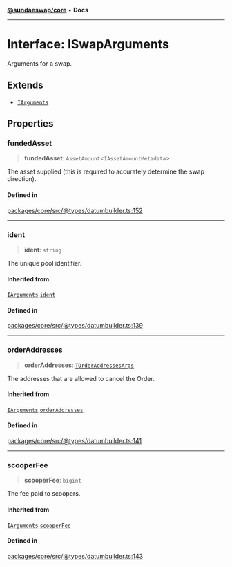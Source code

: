 [**@sundaeswap/core**](../../README.md) • **Docs**

***

# Interface: ISwapArguments

Arguments for a swap.

## Extends

- [`IArguments`](IArguments.md)

## Properties

### fundedAsset

> **fundedAsset**: `AssetAmount`\<`IAssetAmountMetadata`\>

The asset supplied (this is required to accurately determine the swap direction).

#### Defined in

[packages/core/src/@types/datumbuilder.ts:152](https://github.com/SundaeSwap-finance/sundae-sdk/blob/main/packages/core/src/@types/datumbuilder.ts#L152)

***

### ident

> **ident**: `string`

The unique pool identifier.

#### Inherited from

[`IArguments`](IArguments.md).[`ident`](IArguments.md#ident)

#### Defined in

[packages/core/src/@types/datumbuilder.ts:139](https://github.com/SundaeSwap-finance/sundae-sdk/blob/main/packages/core/src/@types/datumbuilder.ts#L139)

***

### orderAddresses

> **orderAddresses**: [`TOrderAddressesArgs`](../type-aliases/TOrderAddressesArgs.md)

The addresses that are allowed to cancel the Order.

#### Inherited from

[`IArguments`](IArguments.md).[`orderAddresses`](IArguments.md#orderaddresses)

#### Defined in

[packages/core/src/@types/datumbuilder.ts:141](https://github.com/SundaeSwap-finance/sundae-sdk/blob/main/packages/core/src/@types/datumbuilder.ts#L141)

***

### scooperFee

> **scooperFee**: `bigint`

The fee paid to scoopers.

#### Inherited from

[`IArguments`](IArguments.md).[`scooperFee`](IArguments.md#scooperfee)

#### Defined in

[packages/core/src/@types/datumbuilder.ts:143](https://github.com/SundaeSwap-finance/sundae-sdk/blob/main/packages/core/src/@types/datumbuilder.ts#L143)
